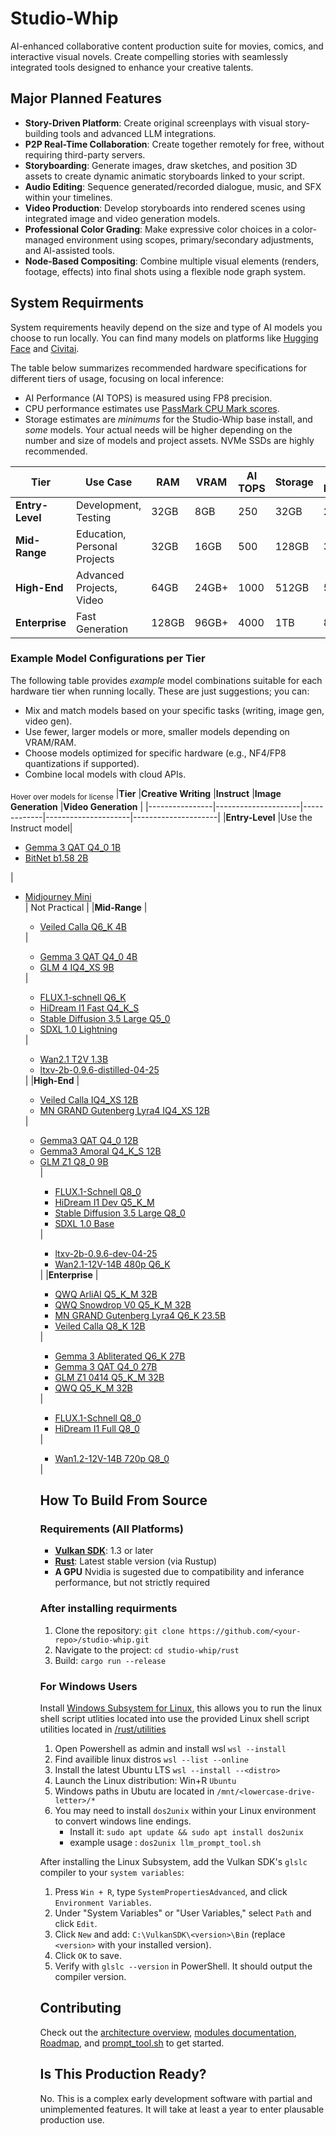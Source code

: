 # Studio-Whip
AI-enhanced collaborative content production suite for movies, comics, and interactive visual novels. Create compelling stories with seamlessly integrated tools designed to enhance your creative talents.

## Major Planned Features
*   **Story-Driven Platform**: Create original screenplays with visual story-building tools and advanced LLM integrations.
*   **P2P Real-Time Collaboration**: Create together remotely for free, without requiring third-party servers.
*   **Storyboarding**: Generate images, draw sketches, and position 3D assets to create dynamic animatic storyboards linked to your script.
*   **Audio Editing**: Sequence generated/recorded dialogue, music, and SFX within your timelines.
*   **Video Production**: Develop storyboards into rendered scenes using integrated image and video generation models.
*   **Professional Color Grading**: Make expressive color choices in a color-managed environment using scopes, primary/secondary adjustments, and AI-assisted tools.
*   **Node-Based Compositing**: Combine multiple visual elements (renders, footage, effects) into final shots using a flexible node graph system.


## System Requirments
System requirements heavily depend on the size and type of AI models you choose to run locally. You can find many models on platforms like [Hugging Face](https://huggingface.co/) and [Civitai](https://civitai.com/).

The table below summarizes recommended hardware specifications for different tiers of usage, focusing on local inference:

*   AI Performance (AI TOPS) is measured using FP8 precision.
*   CPU performance estimates use [PassMark CPU Mark scores](https://www.cpubenchmark.net/high_end_cpus.html).
*   Storage estimates are *minimums* for the Studio-Whip base install, and *some* models. Your actual needs will be higher depending on the number and size of models and project assets. NVMe SSDs are highly recommended.

| **Tier** | **Use Case** | **RAM** | **VRAM** | **AI TOPS** | **Storage** | **CPU Performance** | 
|----------|--------------|---------|----------|-------------|-------------|---------------------|
**Entry-Level** | Development, Testing | 32GB | 8GB | 250 | 32GB | 20K+ |
**Mid-Range** | Education, Personal Projects | 32GB | 16GB | 500 | 128GB | 30K+ |
**High-End** | Advanced Projects, Video | 64GB | 24GB+ | 1000 | 512GB | 50k+ |
**Enterprise** | Fast Generation | 128GB | 96GB+ | 4000 | 1TB | 80K+ |

### Example Model Configurations per Tier

The following table provides *example* model combinations suitable for each hardware tier when running locally. These are just suggestions; you can:
*   Mix and match models based on your specific tasks (writing, image gen, video gen).
*   Use fewer, larger models or more, smaller models depending on VRAM/RAM.
*   Choose models optimized for specific hardware (e.g., NF4/FP8 quantizations if supported).
*   Combine local models with cloud APIs.

<sub>Hover over models for license</sub>
|**Tier**        |<span title="These are finetunes of other base LLM's">**Creative Writing**</span> |<span title="Used for a variety of behind-the-scenes functionality such as planning, prompt writing, and editing">**Instruct**</span> |<span title="Also use variants such as in/out painting and image to image">**Image Generation**</span> |**Video Generation**                                                                                                            |
|----------------|---------------------|-------------|---------------------|---------------------|
|**Entry-Level** |Use the Instruct model|<ul><li><span title="Gemma License">[Gemma 3 QAT Q4_0 1B](https://huggingface.co/bartowski/google_gemma-3-1b-it-qat-GGUF)</span></li><li><span title="MIT License">[BitNet b1.58 2B](https://huggingface.co/microsoft/bitnet-b1.58-2B-4T-gguf)</span></li></ul>|<ul><li><span title="MIT License">[Midjourney Mini](https://huggingface.co/openskyml/midjourney-mini)</li></span>| Not Practical |
|**Mid-Range**   |<ul><li><span title="Gemma License">[Veiled Calla Q6_K 4B](https://huggingface.co/mradermacher/Veiled-Calla-4B-i1-GGUF)</span></li></ul> | <ul><li><span title="Gemma License">[Gemma 3 QAT Q4_0 4B](https://huggingface.co/bartowski/google_gemma-3-4b-it-qat-GGUF)</span></li><li><span title="MIT License">[GLM 4 IQ4_XS 9B](https://huggingface.co/THUDM/GLM-4-9B-0414)</span></li></ul> | <ul><li><span title="Apache License 2.0">[FLUX.1-schnell Q6_K](https://huggingface.co/city96/FLUX.1-schnell-gguf)</span></li><li><span title="MIT License">[HiDream I1 Fast Q4_K_S](https://huggingface.co/city96/HiDream-I1-Fast-gguf)</span></li><li><span title="Stability Community License (Commercial license can be purchased)">[Stable Diffusion 3.5 Large Q5_0](https://huggingface.co/city96/stable-diffusion-3.5-large-gguf)</span></li><li><span title="CreativeML Open RAIL++-M License">[SDXL 1.0 Lightning](https://huggingface.co/ByteDance/SDXL-Lightning)</span></li></ul> | <ul><li><span title="Apache Licnese 2.0">[Wan2.1 T2V 1.3B](https://huggingface.co/Wan-AI/Wan2.1-T2V-1.3B)</span></li><li><span title="LTXV Open Weights License">[ltxv-2b-0.9.6-distilled-04-25](https://huggingface.co/Lightricks/LTX-Video/blob/main/ltxv-2b-0.9.6-distilled-04-25.safetensors)</span></li></ul> |
|**High-End**    |<ul><li><span title="Gemma License">[Veiled Calla IQ4_XS 12B](https://huggingface.co/mradermacher/Veiled-Calla-12B-i1-GGUF)</span></li><li><span title="Apache Licnese 2.0">[MN GRAND Gutenberg Lyra4 IQ4_XS 12B](https://huggingface.co/mradermacher/MN-GRAND-Gutenberg-Lyra4-Lyra-12B-DARKNESS-i1-GGUF)</span></li></ul> | <ul><li><span title="Gemma License">[Gemma3 QAT Q4_0 12B](https://huggingface.co/bartowski/google_gemma-3-12b-it-qat-GGUF)</span></li><li><span title="Gemma License">[Gemma3 Amoral Q4_K_S 12B](https://huggingface.co/bartowski/soob3123_amoral-gemma3-12B-GGUF)</span></li><li><span title="MIT License">[GLM Z1 Q8_0 9B](https://huggingface.co/bartowski/THUDM_GLM-Z1-9B-0414-GGUF)</span></li> | <ul><li><span title="Apache License 2.0">[FLUX.1-Schnell Q8_0](https://huggingface.co/city96/FLUX.1-schnell-gguf)</span></li><li><span title="MIT License">[HiDream I1 Dev Q5_K_M](https://huggingface.co/city96/HiDream-I1-Dev-gguf)</span></li><li><span title="Stability Community License (Commercial license can be purchased)">[Stable Diffusion 3.5 Large Q8_0](https://huggingface.co/city96/stable-diffusion-3.5-large-gguf)</span></li><li><span title="CreativeML Open RAIL++-M License">[SDXL 1.0 Base](https://huggingface.co/stabilityai/stable-diffusion-xl-base-1.0)</span></li></ul> | <ul><li><span title="LTXV Open Weights License">[ltxv-2b-0.9.6-dev-04-25](https://huggingface.co/Lightricks/LTX-Video/blob/main/ltxv-2b-0.9.6-dev-04-25.safetensors)</span></li><li><span title="Apache Licnese 2.0">[Wan2.1-12V-14B 480p Q6_K](https://huggingface.co/city96/Wan2.1-I2V-14B-480P-gguf)</span></li></ul> |
|**Enterprise**  |<ul><li><span title="Apache Licnese 2.0">[QWQ ArliAI Q5_K_M 32B](https://huggingface.co/bartowski/ArliAI_QwQ-32B-ArliAI-RpR-v1-GGUF)</span></li><li><span title="Apache Licnese 2.0">[QWQ Snowdrop V0 Q5_K_M 32B](https://huggingface.co/mradermacher/QwQ-Snowdrop-i1-GGUF)</span></li><li><span title="Apache Licnese 2.0">[MN GRAND Gutenberg Lyra4 Q6_K 23.5B](https://huggingface.co/DavidAU/MN-GRAND-Gutenberg-Lyra4-Lyra-23.5B-GGUF)</span></li><li><span title="Gemma License">[Veiled Calla Q8_K 12B](https://huggingface.co/soob3123/Veiled-Calla-12B-gguf)</span></li></ul> | <ul><li><span title="Gemma License">[Gemma 3 Abliterated Q6_K 27B](https://huggingface.co/mlabonne/gemma-3-27b-it-abliterated-GGUF)</span></li><li><span title="Gemma License">[Gemma 3 QAT Q4_0 27B](https://huggingface.co/bartowski/google_gemma-3-27b-it-qat-GGUF)</span></li><li><span title="MIT License">[GLM Z1 0414 Q5_K_M 32B](https://huggingface.co/DevQuasar/THUDM.GLM-Z1-32B-0414-GGUF)</span></li><li><span title="Apache License 2.0">[QWQ Q5_K_M 32B](https://huggingface.co/Qwen/QwQ-32B-GGUF)</span></li></ul> | <ul><li><span title="Apache Licnese 2.0">[FLUX.1-Schnell Q8_0](https://huggingface.co/city96/FLUX.1-schnell-gguf)</span></li><li><span title="MIT License">[HiDream I1 Full Q8_0](https://huggingface.co/city96/HiDream-I1-Full-gguf)</span></li></ul> | <ul><li><span title="Apache Licnese 2.0">[Wan1.2-12V-14B 720p Q8_0](https://huggingface.co/city96/Wan2.1-I2V-14B-720P-gguf)</span></li></ul> |

## How To Build From Source

### Requirements (All Platforms)
- [**Vulkan SDK**](https://vulkan.lunarg.com/sdk/home): 1.3 or later
- [**Rust**](https://www.rust-lang.org/tools/install): Latest stable version (via Rustup)
- **A GPU** Nvidia is sugested due to compatibility and inferance performance, but not strictly required

### After installing requirments
1. Clone the repository: `git clone https://github.com/<your-repo>/studio-whip.git`
2. Navigate to the project: `cd studio-whip/rust`
3. Build: `cargo run --release`

### For Windows Users
Install [Windows Subsystem for Linux](https://learn.microsoft.com/en-us/windows/wsl/), this allows you to run the linux shell script utlities located into use the provided Linux shell script utilities located in [/rust/utilities](https://github.com/MrScripty/Studio-Whip/tree/main/rust/utilities)

1. Open Powershell as admin and install wsl ```wsl --install```
2. Find availible linux distros ```wsl --list --online```
3. Install the latest Ubuntu LTS ```wsl --install --<distro>```
4. Launch the Linux distribution: Win+R ```Ubuntu```
5. Windows paths in Ubutu are located in ```/mnt/<lowercase-drive-letter>/*```
6. You may need to install ```dos2unix``` within your Linux environment to convert windows line endings.
    *   Install it: `sudo apt update && sudo apt install dos2unix`
    *   example usage : ```dos2unix llm_prompt_tool.sh```

 After installing the Linux Subsystem, add the Vulkan SDK's `glslc` compiler to your ```system variables```:

1. Press `Win + R`, type `SystemPropertiesAdvanced`, and click `Environment Variables`.
2. Under "System Variables" or "User Variables," select `Path` and click `Edit`.
3. Click `New` and add: `C:\VulkanSDK\<version>\Bin` (replace `<version>` with your installed version).
4. Click `OK` to save.
5. Verify with `glslc --version` in PowerShell. It should output the compiler version.

## Contributing
Check out the [architecture overview](https://github.com/MrScripty/Studio-Whip/blob/main/rust/documentation/architecture.md), [modules documentation](https://github.com/MrScripty/Studio-Whip/blob/main/rust/documentation/modules.md), [Roadmap](https://github.com/MrScripty/Studio-Whip/blob/main/rust/documentation/roadmap.md), and [prompt_tool.sh](https://github.com/MrScripty/Studio-Whip/tree/main/rust/utilities) to get started.

## Is This Production Ready?

No. This is a complex early development software with partial and unimplemented features. It will take at least a year to enter plausable production use.